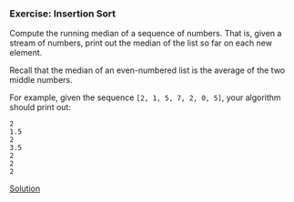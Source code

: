 ### Exercise: Insertion Sort

Compute the running median of a sequence of numbers. That is, given a stream of numbers, print out the median of the list so far on each new element.

Recall that the median of an even-numbered list is the average of the two middle numbers.

For example, given the sequence `[2, 1, 5, 7, 2, 0, 5]`, your algorithm should print out:

```
2
1.5
2
3.5
2
2
2
```


 [Solution](https://github.com/codebasics/data-structures-algorithms-python/blob/master/algorithms/4_InsertionSort/insertion_sort_exercise_soluiton_lomuto.py)
